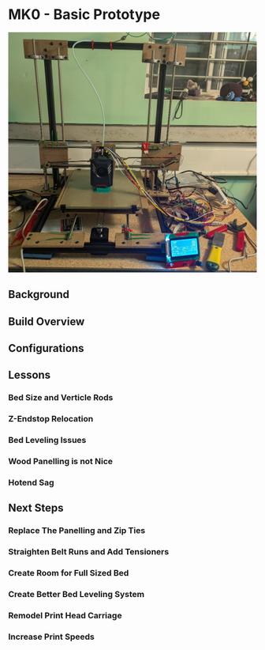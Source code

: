 # MK0 - Basic Prototype

<img src="./images/full_printer3.jpg" alt="pic" width="600"/>

## Background

## Build Overview

## Configurations

## Lessons

### Bed Size and Verticle Rods

### Z-Endstop Relocation

### Bed Leveling Issues

### Wood Panelling is not Nice

### Hotend Sag

## Next Steps

### Replace The Panelling and Zip Ties

### Straighten Belt Runs and Add Tensioners

### Create Room for Full Sized Bed

### Create Better Bed Leveling System

### Remodel Print Head Carriage

### Increase Print Speeds